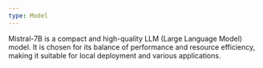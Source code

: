 ```yaml
---
type: Model
---
```


Mistral-7B is a compact and high-quality LLM (Large Language Model) model. It is chosen for its balance of performance and resource efficiency, making it suitable for local deployment and various applications.
